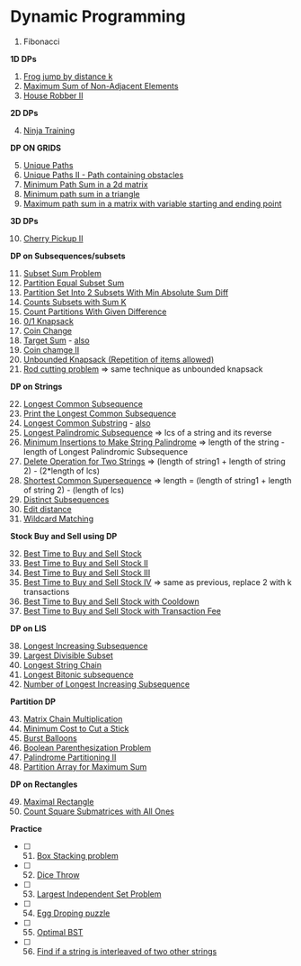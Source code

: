 # Dynamic Programming

1. Fibonacci 

**1D DPs**

1. [Frog jump by distance k](https://takeuforward.org/data-structure/dynamic-programming-frog-jump-with-k-distances-dp-4/)
2. [Maximum Sum of Non-Adjacent Elements](https://practice.geeksforgeeks.org/problems/max-sum-without-adjacents2430/1/)
3. [House Robber II](https://leetcode.com/problems/house-robber-ii/)


**2D DPs**

4. [Ninja Training](https://takeuforward.org/data-structure/dynamic-programming-ninjas-training-dp-7/)

**DP ON GRIDS**

5. [Unique Paths](https://leetcode.com/problems/unique-paths/)
6. [Unique Paths II - Path containing obstacles](https://leetcode.com/problems/unique-paths-ii/)
7. [Minimum Path Sum in a 2d matrix](https://leetcode.com/problems/minimum-path-sum/)
8. [Minimum path sum in a triangle](https://leetcode.com/problems/triangle/)
9. [Maximum path sum in a matrix with variable starting and ending point](https://www.geeksforgeeks.org/maximum-path-sum-matrix/)

**3D DPs**

10. [Cherry Pickup II](https://leetcode.com/problems/cherry-pickup-ii/)

**DP on Subsequences/subsets**

11. [Subset Sum Problem](https://www.geeksforgeeks.org/subset-sum-problem-dp-25/)
12. [Partition Equal Subset Sum](https://leetcode.com/problems/partition-equal-subset-sum/)
13. [Partition Set Into 2 Subsets With Min Absolute Sum Diff](https://takeuforward.org/data-structure/partition-set-into-2-subsets-with-min-absolute-sum-diff-dp-16/)
14. [Counts Subsets with Sum K](https://www.geeksforgeeks.org/perfect-sum-problem/)
15. [Count Partitions With Given Difference](https://takeuforward.org/data-structure/count-partitions-with-given-difference-dp-18/)
16. [0/1 Knapsack](https://www.geeksforgeeks.org/0-1-knapsack-problem-dp-10/)
17. [Coin Change](https://leetcode.com/problems/coin-change)
18. [Target Sum](https://leetcode.com/problems/target-sum/) - [also](https://takeuforward.org/data-structure/target-sum-dp-21/)
19. [Coin chamge II](https://leetcode.com/problems/coin-change-2)
20. [Unbounded Knapsack (Repetition of items allowed)](https://www.geeksforgeeks.org/unbounded-knapsack-repetition-items-allowed/)
21. [Rod cutting problem](https://www.geeksforgeeks.org/cutting-a-rod-dp-13/) => same technique as unbounded knapsack

**DP on Strings**

22. [Longest Common Subsequence](https://leetcode.com/problems/longest-common-subsequence/)
23. [Print the Longest Common Subsequence](https://takeuforward.org/data-structure/print-longest-common-subsequence-dp-26/)
24. [Longest Common Substring](https://www.geeksforgeeks.org/longest-common-substring-dp-29/) - [also](https://takeuforward.org/data-structure/longest-common-substring-dp-27/)
25. [Longest Palindromic Subsequence](https://leetcode.com/problems/longest-palindromic-subsequence/) => lcs of a string and its reverse
26. [Minimum Insertions to Make String Palindrome](https://leetcode.com/problems/minimum-insertion-steps-to-make-a-string-palindrome/) => length of the string - length of Longest Palindromic Subsequence
27. [Delete Operation for Two Strings](https://leetcode.com/problems/delete-operation-for-two-strings/) => (length of string1 + length of string 2) - (2*length of lcs)
28. [Shortest Common Supersequence](https://leetcode.com/problems/shortest-common-supersequence/) => length = (length of string1 + length of string 2) - (length of lcs)
29. [Distinct Subsequences](https://leetcode.com/problems/distinct-subsequences/)
30. [Edit distance](https://leetcode.com/problems/edit-distance/)
31. [Wildcard Matching](https://leetcode.com/problems/wildcard-matching/submissions/)

**Stock Buy and Sell using DP**

32. [Best Time to Buy and Sell Stock](https://leetcode.com/problems/best-time-to-buy-and-sell-stock/)
33. [Best Time to Buy and Sell Stock II](https://leetcode.com/problems/best-time-to-buy-and-sell-stock-ii/)
34. [Best Time to Buy and Sell Stock III](https://leetcode.com/problems/best-time-to-buy-and-sell-stock-iii/)
35. [Best Time to Buy and Sell Stock IV](https://leetcode.com/problems/best-time-to-buy-and-sell-stock-iv/) => same as previous, replace 2 with k transactions
36. [Best Time to Buy and Sell Stock with Cooldown](https://leetcode.com/problems/best-time-to-buy-and-sell-stock-with-cooldown/)
37. [Best Time to Buy and Sell Stock with Transaction Fee](https://leetcode.com/problems/best-time-to-buy-and-sell-stock-with-transaction-fee/)

**DP on LIS**

38. [Longest Increasing Subsequence](https://leetcode.com/problems/longest-increasing-subsequence/)
39. [Largest Divisible Subset](https://leetcode.com/problems/largest-divisible-subset/)
40. [Longest String Chain](https://leetcode.com/problems/longest-string-chain/)
41. [Longest Bitonic subsequence](https://practice.geeksforgeeks.org/problems/longest-bitonic-subsequence0824/1/)
42. [Number of Longest Increasing Subsequence](https://leetcode.com/problems/number-of-longest-increasing-subsequence/)

**Partition DP**

43. [Matrix Chain Multiplication](https://www.geeksforgeeks.org/matrix-chain-multiplication-dp-8/)
44. [Minimum Cost to Cut a Stick](https://leetcode.com/problems/minimum-cost-to-cut-a-stick/)
45. [Burst Balloons](https://leetcode.com/problems/burst-balloons/)
46. [Boolean Parenthesization Problem](https://www.geeksforgeeks.org/boolean-parenthesization-problem-dp-37/)
47. [Palindrome Partitioning II](https://leetcode.com/problems/palindrome-partitioning-ii/)
48. [Partition Array for Maximum Sum](https://leetcode.com/problems/partition-array-for-maximum-sum/)

**DP on Rectangles**

49. [Maximal Rectangle](https://leetcode.com/problems/maximal-rectangle/)
50. [Count Square Submatrices with All Ones](https://leetcode.com/problems/count-square-submatrices-with-all-ones/)

**Practice**

- [ ] 51. [Box Stacking problem](https://www.geeksforgeeks.org/box-stacking-problem-dp-22/)
- [ ] 52. [Dice Throw](https://www.geeksforgeeks.org/dice-throw-dp-30/)
- [ ] 53. [Largest Independent Set Problem](https://www.geeksforgeeks.org/largest-independent-set-problem-dp-26/)
- [ ] 54. [Egg Droping puzzle](https://www.geeksforgeeks.org/egg-dropping-puzzle-dp-11/)
- [ ] 55. [Optimal BST](https://www.geeksforgeeks.org/optimal-binary-search-tree-dp-24/)
- [ ] 56. [Find if a string is interleaved of two other strings](https://www.geeksforgeeks.org/find-if-a-string-is-interleaved-of-two-other-strings-dp-33/)
